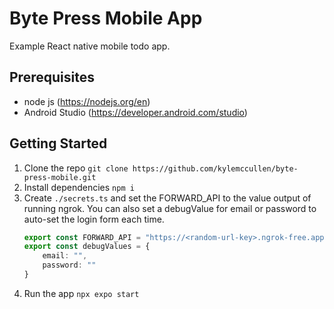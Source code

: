 # Byte Press Mobile App

Example React native mobile todo app.

## Prerequisites
 * node js (https://nodejs.org/en)
 * Android Studio (https://developer.android.com/studio)

## Getting Started

1. Clone the repo `git clone https://github.com/kylemccullen/byte-press-mobile.git`
2. Install dependencies `npm i`
3. Create `./secrets.ts` and set the FORWARD_API to the value output of running ngrok. You can also set a debugValue for email or password to auto-set the login form each time.
    ```ts
    export const FORWARD_API = "https://<random-url-key>.ngrok-free.app";
    export const debugValues = {
        email: "",
        password: ""
    }
    ```
4. Run the app `npx expo start`
